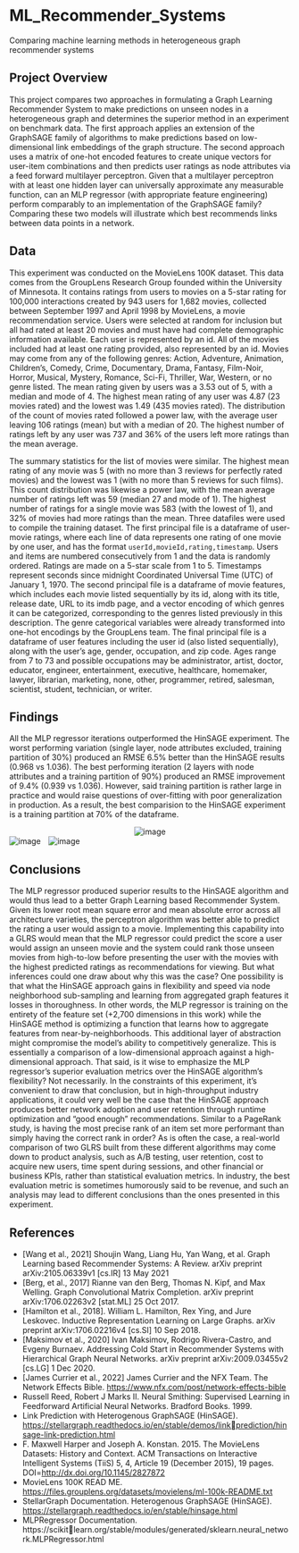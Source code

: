 # ML_Recommender_Systems
Comparing machine learning methods in heterogeneous graph recommender systems

## Project Overview

This project compares two approaches in formulating a Graph Learning Recommender System to make predictions on unseen nodes in a heterogeneous graph and determines the superior method in an experiment on benchmark data. The first approach applies an extension of the GraphSAGE family of algorithms to make predictions based on low-dimensional link embeddings of the graph structure. The second approach uses a matrix of one-hot encoded features to create unique vectors for user-item combinations and then predicts user ratings as node attributes via a feed forward multilayer perceptron. Given that a multilayer perceptron with at least one hidden layer can universally approximate any measurable function, can an MLP regressor (with appropriate feature engineering) perform comparably to an implementation of the GraphSAGE family? Comparing these two models will illustrate which best recommends links between data points in a network.

## Data

This experiment was conducted on the MovieLens 100K dataset. This data comes from the GroupLens Research Group founded within the University of Minnesota. It contains ratings from users to movies on a 5-star rating for 100,000 interactions created by 943 users for 1,682 movies, collected between September 1997 and April 1998 by MovieLens, a movie recommendation service. Users were selected at random for inclusion but all had rated at least 20 movies and must have had complete demographic information available. Each user is represented by an id. All of the movies included had at least one rating provided, also represented by an id. Movies may come from any of the following genres: Action, Adventure, Animation, Children’s, Comedy, Crime, Documentary, Drama, Fantasy, Film-Noir, Horror, Musical, Mystery, Romance, Sci-Fi, Thriller, War, Western, or no genre listed. The mean rating given by users was a 3.53 out of 5, with a median and mode of 4. The highest mean rating of any user was 4.87 (23 movies rated) and the lowest was 1.49 (435 movies rated). The distribution of the count of movies rated followed a power law, with the average user leaving 106 ratings (mean) but with a median of 20. The highest number of ratings left by any user was 737 and 36% of the users left more ratings than the mean average. <br>

The summary statistics for the list of movies were similar. The highest mean rating of any movie was 5 (with no more than 3 reviews for perfectly rated movies) and the lowest was 1 (with no more than 5 reviews for such films). This count distribution was likewise a power law, with the mean average number of ratings left was 59 (median 27 and mode of 1). The highest number of ratings for a single movie was 583 (with the lowest of 1), and 32% of movies had more ratings than the mean. Three datafiles were used to compile the training dataset. The first principal file is a dataframe of user-movie ratings, where each line of data represents one rating of one movie by one user, and has the format `userId,movieId,rating,timestamp`. Users and items are numbered consecutively from 1 and the data is randomly ordered. Ratings are made on a 5-star scale from 1 to 5. Timestamps represent seconds since midnight Coordinated Universal Time (UTC) of January 1, 1970. The second principal file is a dataframe of movie features, which includes each movie listed sequentially by its id, along with its title, release date, URL to its imdb page, and a vector encoding of which genres it can be categorized, corresponding to the genres listed previously in this description. The genre categorical variables were already transformed 
into one-hot encodings by the GroupLens team. The final principal file is a dataframe of user features including the user id (also listed sequentially), along with the user’s age, gender, occupation, and zip code. Ages range from 7 to 73 and possible occupations may be administrator, artist, doctor, educator, engineer, entertainment, executive, healthcare, homemaker, lawyer, librarian, marketing, none, other, programmer, retired, salesman, scientist, student, technician, or writer.

## Findings

All the MLP regressor iterations outperformed the HinSAGE experiment. The worst performing variation (single layer, node attributes excluded, training partition of 30%) produced an RMSE 6.5% better than the HinSAGE results (0.968 vs 1.036). The best performing iteration (2 layers with node attributes and a training partition of 90%) produced an RMSE improvement of 9.4% (0.939 vs 1.036). However, said training partition is rather large in practice and would raise questions of over-fitting with poor generalization in production. As a result, the best comparision to the HinSAGE experiment is a training partition at 70% of the dataframe.

<div align="center">
    <img src="https://github.com/adamkicklighter/ML_Recommender_Systems/assets/97848631/2dbd4653-71e4-4299-9eaa-ef53678b1b26" alt="image">
</div>

<div>
    <img src="https://github.com/adamkicklighter/ML_Recommender_Systems/assets/97848631/5ebf4251-37b5-4598-859c-e82d7a7fc99f" alt="image" style="display: inline-block; margin-right: 10px;">
    <img src="https://github.com/adamkicklighter/ML_Recommender_Systems/assets/97848631/82fa4592-f69e-4a9e-9d64-0cacb6e3644a" alt="image" style="display: inline-block;">
</div>


## Conclusions

The MLP regressor produced superior results to the HinSAGE algorithm and would thus lead to a better Graph Learning based Recommender System. Given its lower root mean square error and mean absolute error across all architecture varieties, the perceptron algorithm was better able to predict the rating a user would assign to a movie. Implementing this capability into a GLRS would mean that the MLP regressor could predict the score a user would assign an unseen movie and the system could rank those unseen movies from high-to-low before presenting the user with the movies with the highest predicted ratings as recommendations for viewing. But what inferences could one draw about why this was the case? One possibility is that what the HinSAGE approach gains in flexibility and speed via node neighborhood sub-sampling and learning from aggregated graph features it losses in thoroughness. In other words, the MLP regressor is training on the entirety of the feature set (+2,700 dimensions in this work) while the HinSAGE method is optimizing a function that learns how to aggregate features from near-by-neighborhoods. This additional layer of abstraction might compromise the model’s ability to competitively generalize. This is essentially a comparison of a low-dimensional approach against a high-dimensional approach. That said, is it wise to emphasize the MLP regressor’s superior evaluation metrics over the HinSAGE algorithm’s flexibility? Not necessarily. In the constraints of this experiment, it’s convenient to draw that conclusion, but in high-throughput industry applications, it could very well be the case that the HinSAGE approach produces better network adoption and user retention through runtime optimization and “good enough” recommendations. Similar to a PageRank study, is having the most precise rank of an item set more performant than simply having the correct rank in order? As is often the case, a real-world comparison of two GLRS built from these different algorithms may come down to product analysis, such as A/B testing, user retention, cost to acquire new users, time spent during sessions, and other financial or business KPIs, rather than statistical evaluation metrics. In industry, the best evaluation metric is sometimes humorously said to be revenue, and such an analysis may lead to different conclusions than the ones presented in this experiment.

## References

- [Wang et al., 2021] Shoujin Wang, Liang Hu, Yan Wang, et al. Graph Learning based Recommender Systems: A 
Review. arXiv preprint arXiv:2105.06339v1 [cs.IR] 13 May 2021
- [Berg, et al., 2017] Rianne van den Berg, Thomas N. Kipf, and Max Welling. Graph Convolutional Matrix 
Completion. arXiv preprint arXiv:1706.02263v2 [stat.ML] 25 Oct 2017.
- [Hamilton et al., 2018]. William L. Hamilton, Rex Ying, and Jure Leskovec. Inductive Representation Learning on 
Large Graphs. arXiv preprint arXiv:1706.02216v4 [cs.SI] 10 Sep 2018.
- [Maksimov et al., 2020] Ivan Maksimov, Rodrigo Rivera-Castro, and Evgeny Burnaev. Addressing Cold Start in 
Recommender Systems with Hierarchical Graph Neural Networks. arXiv preprint arXiv:2009.03455v2 [cs.LG] 1 Dec 2020.
- [James Currier et al., 2022] James Currier and the NFX Team. The Network Effects Bible. 
https://www.nfx.com/post/network-effects-bible
- Russell Reed, Robert J Marks II. Neural Smithing: Supervised Learning in Feedforward Artificial Neural Networks. 
Bradford Books. 1999.
- Link Prediction with Heterogenous GraphSAGE (HinSAGE). https://stellargraph.readthedocs.io/en/stable/demos/linkprediction/hinsage-link-prediction.html
- F. Maxwell Harper and Joseph A. Konstan. 2015. The MovieLens Datasets: History and Context. ACM Transactions 
on Interactive Intelligent Systems (TiiS) 5, 4, Article 19 (December 2015), 19 pages.
DOI=http://dx.doi.org/10.1145/2827872
- MovieLens 100K READ ME. https://files.grouplens.org/datasets/movielens/ml-100k-README.txt
- StellarGraph Documentation. Heterogenous GraphSAGE (HinSAGE). 
https://stellargraph.readthedocs.io/en/stable/hinsage.html
- MLPRegressor Documentation. https://scikitlearn.org/stable/modules/generated/sklearn.neural_network.MLPRegressor.html
